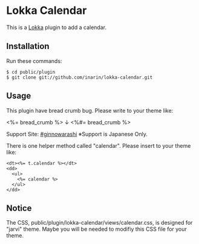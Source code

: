 Lokka Calendar
==============

This is a [Lokka](http://lokka.org) plugin to add a calendar.

Installation
------------

Run these commands:

    $ cd public/plugin
    $ git clone git://github.com/inarin/lokka-calendar.git

Usage
-----

This plugin have bread crumb bug. Please write to your theme like:

<%= bread_crumb %>
↓
<%#= bread_crumb %>

Support Site: [#ginnowarashi](http://inarin.heroku.com/7)
※Support is Japanese Only.


There is one helper method called "calendar". Please insert to your theme like:

    <dt><%= t.calendar %></dt>
    <dd>
      <ul>
        <%= calendar %>
      </ul>
    </dd>

Notice
------

The CSS, public/plugin/lokka-calendar/views/calendar.css, is designed for "jarvi" theme. Maybe you will be needed to modifiy this CSS file for your theme.
